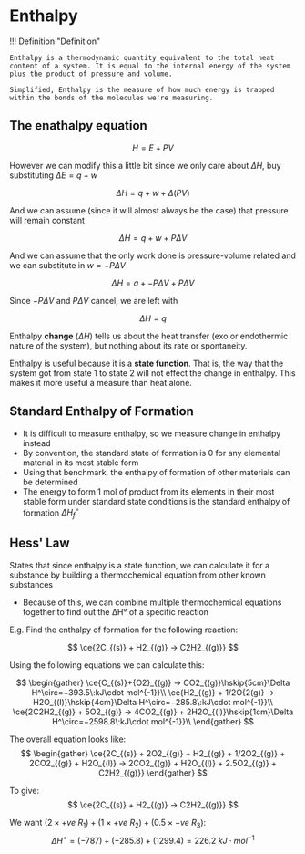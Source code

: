 # Enthalpy

!!! Definition "Definition"
	
	Enthalpy is a thermodynamic quantity equivalent to the total heat content of a system. It is equal to the internal energy of the system plus the product of pressure and volume.
	
	Simplified, Enthalpy is the measure of how much energy is trapped within the bonds of the molecules we're measuring.



## The enathalpy equation

$$
H=E+PV
$$

However we can modify this a little bit since we only care about $\Delta H$, buy substituting $\Delta E=q+w$

$$
\Delta H=q+w+\Delta(PV)
$$

And we can assume (since it will almost always be the case) that pressure will remain constant

$$
\Delta H=q+w+P\Delta V
$$

And we can assume that the only work done is pressure-volume related and we can substitute in $w=-P\Delta V$

$$
\Delta H=q+-P\Delta V+P\Delta V
$$

Since $-P\Delta V$ and $P\Delta V$ cancel, we are left with

$$
\Delta H=q
$$

Enthalpy **change** ($\Delta H$) tells us about the heat transfer (exo or endothermic nature of the system), but nothing about its rate or spontaneity.

Enthalpy is useful because it is a **state function**. That is, the way that the system got from state 1 to state 2 will not effect the change in enthalpy. This makes it more useful a measure than heat alone. 

## Standard Enthalpy of Formation

* It is difficult to measure enthalpy, so we measure change in enthalpy instead
* By convention, the standard state of formation is 0 for any elemental material in its most stable form
* Using that benchmark, the enthalpy of formation of other materials can be determined
* The energy to form 1 mol of product from its elements in their most stable form under standard state conditions is the standard enthalpy of formation
$\Delta H_f^\circ$

## Hess' Law

States that since enthalpy is a state function, we can calculate it for a substance by building a thermochemical equation from other known substances
* Because of this, we can combine multiple thermochemical equations together to find out the ΔH° of a specific reaction

E.g. Find the enthalpy of formation for the following reaction:

$$
\ce{2C_{(s)} + H2_{(g)} -> C2H2_{(g)}}
$$

Using the following equations we can calculate this:

$$
\begin{gather}
\ce{C_{(s)}+{O2}_{(g)} -> CO2_{(g)}\hskip{5cm}\Delta H^\circ=−393.5\:kJ\cdot mol^{-1}}\\
\ce{H2_{(g)} + 1/2O{2(g)} -> H2O_{(l)}\hskip{4cm}\Delta H^\circ=−285.8\:kJ\cdot mol^{-1}}\\
\ce{2C2H2_{(g)} + 5O2_{(g)} -> 4CO2_{(g)} + 2H2O_{(l)}\hskip{1cm}\Delta H^\circ=−2598.8\:kJ\cdot mol^{-1}}\\
\end{gather}
$$


The overall equation looks like:
$$
\begin{gather}
\ce{2C_{(s)} + 2O2_{(g)} + H2_{(g)} + 1/2O2_{(g)} + 2CO2_{(g)} + H2O_{(l)} -> 2CO2_{(g)} + H2O_{(l)} + 2.5O2_{(g)} + C2H2_{(g)}}
\end{gather}
$$


To give:
$$
\ce{2C_{(s)} + H2_{(g)} -> C2H2_{(g)}}
$$


We want $(2\times +ve\:R_1)+(1\times +ve\:R_2)+(0.5\times −ve\:R_3)$:
$$
\Delta H^\circ=(−787)+(−285.8)+(1299.4)=226.2\:kJ\cdot mol^{-1}
$$
